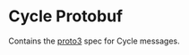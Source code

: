 # Cycle Protobuf

Contains the [proto3](https://developers.google.com/protocol-buffers/docs/proto3) spec for Cycle messages.
